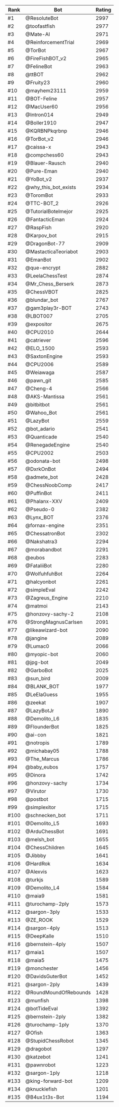 Rank|Bot|Rating
---|---|---
#1|@ResoluteBot|2997
#2|@toofastfish|2977
#3|@Mate-AI|2971
#4|@ReinforcementTrial|2969
#5|@TorBot|2967
#6|@FireFishBOT_v2|2965
#7|@FelineBot|2963
#8|@ttBOT|2962
#9|@Fruity23|2960
#10|@mayhem23111|2959
#11|@BOT-Feline|2957
#12|@MacUser60|2956
#13|@Intron014|2949
#14|@Boller1910|2947
#15|@KQRBNPkqrbnp|2946
#16|@TorBot_v2|2946
#17|@caissa-x|2943
#18|@compchess60|2943
#19|@Blauer-Rausch|2940
#20|@Pure-Eman|2940
#21|@YoBot_v2|2937
#22|@why_this_bot_exists|2934
#23|@ToromBot|2933
#24|@TTC-BOT_2|2926
#25|@TutorialBotelmejor|2925
#26|@FantacticEman|2924
#27|@RaspFish|2920
#28|@Karpov_bot|2915
#29|@DragonBot-77|2909
#30|@MastacticaTeoriabot|2903
#31|@EmanBot|2902
#32|@que-encrypt|2882
#33|@LeelaChessTest|2874
#34|@Mr_Chess_Berserk|2873
#35|@ChessVBOT|2825
#36|@blundar_bot|2767
#37|@gam3play3r-BOT|2743
#38|@LBOT007|2705
#39|@expositor|2675
#40|@CPU2010|2644
#41|@catriever|2596
#42|@ELO_1500|2593
#43|@SaxtonEngine|2593
#44|@CPU2006|2589
#45|@Weiawaga|2587
#46|@pawn_git|2585
#47|@Cheng-4|2566
#48|@AKS-Mantissa|2561
#49|@bitbitbot|2561
#50|@Wahoo_Bot|2561
#51|@LazyBot|2559
#52|@bot_adario|2541
#53|@Quanticade|2540
#54|@RenegadeEngine|2540
#55|@CPU2002|2503
#56|@odonata-bot|2498
#57|@DxrkOnBot|2494
#58|@admete_bot|2428
#59|@ChessNoobComp|2417
#60|@PuffinBot|2411
#61|@Phalanx-XXV|2409
#62|@Pseudo-0|2382
#63|@Lynx_BOT|2376
#64|@fornax-engine|2351
#65|@ChessatronBot|2302
#66|@Nakshatra3|2294
#67|@morabandbot|2291
#68|@eubos|2283
#69|@FataliiBot|2280
#70|@WolfuhfuhBot|2264
#71|@halcyonbot|2261
#72|@simpleEval|2242
#73|@Zagreus_Engine|2210
#74|@matmoi|2143
#75|@honzovy-sachy-2|2108
#76|@StrongMagnusCarlsen|2091
#77|@likeawizard-bot|2090
#78|@jangine|2089
#79|@Lumac0|2066
#80|@myopic-bot|2060
#81|@jpg-bot|2049
#82|@GarboBot|2025
#83|@sun_bird|2009
#84|@BLANK_BOT|1977
#85|@LeElaGuess|1955
#86|@zeekat|1907
#87|@LazyBotJr|1890
#88|@Demolito_L6|1835
#89|@FlounderBot|1825
#90|@ai-con|1821
#91|@notropis|1789
#92|@michabay05|1788
#93|@The_Marcus|1786
#94|@baby_eubos|1757
#95|@Dinora|1742
#96|@honzovy-sachy|1734
#97|@Virutor|1730
#98|@postbot|1715
#99|@simplexitor|1715
#100|@schnecken_bot|1711
#101|@Demolito_L5|1693
#102|@ArduChessBot|1691
#103|@melsh_bot|1655
#104|@ChessChildren|1645
#105|@Jibbby|1641
#106|@HardRok|1634
#107|@Alexvis|1623
#108|@turkjs|1589
#109|@Demolito_L4|1584
#110|@maia9|1581
#111|@turochamp-2ply|1573
#112|@sargon-3ply|1533
#113|@ZE_ROOK|1529
#114|@sargon-4ply|1513
#115|@DeepKalle|1510
#116|@bernstein-4ply|1507
#117|@maia1|1507
#118|@maia5|1475
#119|@monchester|1456
#120|@DavidsGuterBot|1452
#121|@sargon-2ply|1439
#122|@RoundMoundOfRebounds|1428
#123|@munfish|1398
#124|@botTideEval|1392
#125|@bernstein-2ply|1382
#126|@turochamp-1ply|1370
#127|@Ofish|1363
#128|@StupidChessRobot|1345
#129|@dragobot|1297
#130|@katzebot|1241
#131|@pawnrobot|1223
#132|@sargon-1ply|1218
#133|@king-forward-bot|1209
#134|@knucklefish|1201
#135|@B4ux1t3s-Bot|1194
